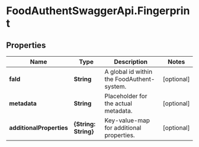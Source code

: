 # FoodAuthentSwaggerApi.Fingerprint

## Properties
Name | Type | Description | Notes
------------ | ------------- | ------------- | -------------
**faId** | **String** | A global id within the FoodAuthent-system. | [optional] 
**metadata** | **String** | Placeholder for the actual metadata. | [optional] 
**additionalProperties** | **{String: String}** | Key-value-map for additional properties. | [optional] 


